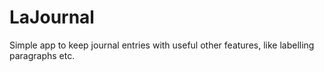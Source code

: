# LaJournal
Simple app to keep journal entries with useful other features, like labelling paragraphs etc.
